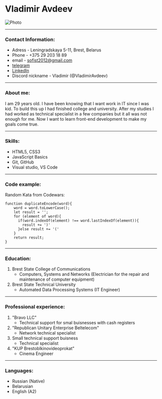 # Vladimir Avdeev 
![Photo](https://sun1.velcom-by-minsk.userapi.com/s/v1/ig2/uzd7Tzit6Tr0lvAr3eaOWLl4sPWdjijATQRgMyBTfPHO2koOdhaUOh2Wl7rhvzsAf9qAzhnYi6Xc5eLc-GVwIjpp.jpg?size=200x200&quality=95&crop=214,1,808,808&ava=1 "My photo")

---
### Contact Information:
* Adress - Leningradskaya 5-11, Brest, Belarus
* Phone - +375 29 203 18 89
* email - sofist2012@gmail.com
* [telegram](https://t.me/VladimirAvdeev_13)
* [LinkedIn](https://www.linkedin.com/in/vladimir-avdeev-b984481b0/)
* Discord nickname - Vladimir (@VladimirAvdeev)

---
### About me:


I am 29 years old. I have been knowing that I want work in IT since I was kid. To build this up I had finished college and university. After my studies I had worked as technical specialist in a few companies but it all was not enough for me. Now I want to learn front-end development to make my goals come true.

---
### Skills:

* HTML5, CSS3 
* JavaScript Basics
* Git, GitHub
* Visual studio, VS Code

---
### Code example:

Random Kata from Codewars:
```
function duplicateEncode(word){
    word = word.toLowerCase();
    let result = '';
    for (element of word){
      if(word.indexOf(element) !== word.lastIndexOf(element)){
        result += ')'
      }else result += '('
    }
    return result;
}
```

---
### Education:

1. Brest State College of Communications
   * Computers, Systems and Networks (Electrician for the repair and maintenance of computer equipment)
2. Brest State Technical University
   * Automated Data Processing Systems (IT Engineer)

---
### Professional experience:

1. "Bravo LLC"
   * Technical support for smal buisnesses with cash registers
2. "Republican Unitary Enterprise Beltelecom"
   * Network technical specialist
3. Small technical support buisness
   * Technical specialist
4. "KUP Brestoblkinovideoprokat"
   * Cinema Engineer

---
### Languages:

* Russian (Native)
* Belarusian
* English (A2)
